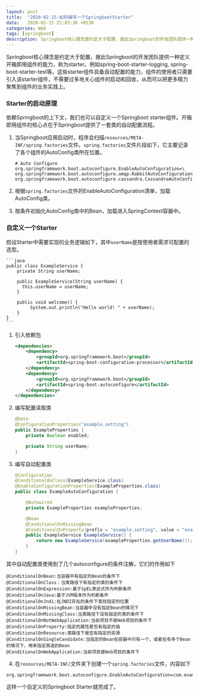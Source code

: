 ```yaml
---
layout: post
title:  "2020-02-15-如何编写一个SpringbootStarter"
date:   2020-02-15 21:03:36 +0530
categories: Web
tags: [springboot]
description: Springboot核心理念是约定大于配置，据此Springboot的开发团队提供一种定义开箱即用组件的能力，称为starter
---
```


Springboot核心理念是约定大于配置，据此Springboot的开发团队提供一种定义开箱即用组件的能力，称为starter。例如spring-boot-starter-logging, spring-boot-starter-test等。这些starter组件具备自动配置的能力，组件的使用者只需要引入该starter组件，不需要过多地关心组件的启动和回收，从而可以把更多精力聚焦到组件的业务实践上。

### Starter的启动原理

依赖Springboot的上下文，我们也可以自定义一个Springboot starter组件。开箱即用组件的核心点在于Springboot提供了一套类的自动配置流程。

1. 当Springboot应用启动时，程序会扫描`resources/META-INF/spring.factories`文件。`spring.factories`文件片段如下，它主要记录了各个组件的AutoConfig类所在位置。
    ```
    # Auto Configure
    org.springframework.boot.autoconfigure.EnableAutoConfiguration=\
    org.springframework.boot.autoconfigure.amqp.RabbitAutoConfiguration,\
    org.springframework.boot.autoconfigure.cassandra.CassandraAutoConfiguration\
    ```

2. 根据`spring.factories`文件的EnableAutoConfiguration清单，加载AutoConfig类。

3. 按条件初始化AutoConfig类中的Bean，加载进入SpringContext容器中。

### 自定义一个Starter

假设Starter中需要实现的业务逻辑如下，其中`userName`是按使用者需求可配置的选型。

    ```java
    public class ExampleService {
        private String userName;

        public ExampleService(String userName) {
          this.userName = userName;
        }

        public void welcome() {
             System.out.println("Hello world! " + userName);
        }
    }
    ```

1. 引入依赖包

    ```xml
    <dependencies>
        <dependency>
            <groupId>org.springframework.boot</groupId>
            <artifactId>spring-boot-configuration-processor</artifactId>
        </dependency>
        <dependency>
            <groupId>org.springframework.boot</groupId>
            <artifactId>spring-boot-autoconfigure</artifactId>
        </dependency>
    </dependencies>
    ```

2. 编写配置读取类

    ```java
    @Data
    @ConfigurationProperties("example.setting")
    public ExampleProperties {
        private Boolean enabled;

        private String userName;
    }
    ```

3. 编写自动配置类

    ```java
    @Configuration
    @ConditionalOnClass(ExampleService.class)
    @EnableConfigurationProperties(ExampleProperties.class)
    public class ExampleAutoConfiguration {

        @Autowired
        private ExampleProperties exampleProperties;

        @Bean
        @ConditionalOnMissingBean
        @ConditionalOnProperty(prefix = "example.setting", value = "enabled", havingValue = "true")
        public ExampleService ExampleService() {
            return new ExampleService(exampleProperties.getUserName());
        }
    }
    ```

其中自动配置类使用到了几个autoconfigure的条件注解，它们的作用如下
```
@ConditionalOnBean:当容器中有指定的Bean的条件下  
@ConditionalOnClass：当类路径下有指定的类的条件下  
@ConditionalOnExpression:基于SpEL表达式作为判断条件  
@ConditionalOnJava:基于JVM版本作为判断条件  
@ConditionalOnJndi:在JNDI存在的条件下查找指定的位置  
@ConditionalOnMissingBean:当容器中没有指定Bean的情况下  
@ConditionalOnMissingClass:当类路径下没有指定的类的条件下  
@ConditionalOnNotWebApplication:当前项目不是Web项目的条件下  
@ConditionalOnProperty:指定的属性是否有指定的值  
@ConditionalOnResource:类路径下是否有指定的资源  
@ConditionalOnSingleCandidate:当指定的Bean在容器中只有一个，或者在有多个Bean的情况下，用来指定首选的Bean
@ConditionalOnWebApplication:当前项目是Web项目的条件下  
```


4. 在`resources/META-INF/`文件夹下创建一个`spring.factories`文件，内容如下

```
org.springframework.boot.autoconfigure.EnableAutoConfiguration=com.example.ExampleAutoConfiguration
```

这样一个自定义的Springboot Starter就完成了。
